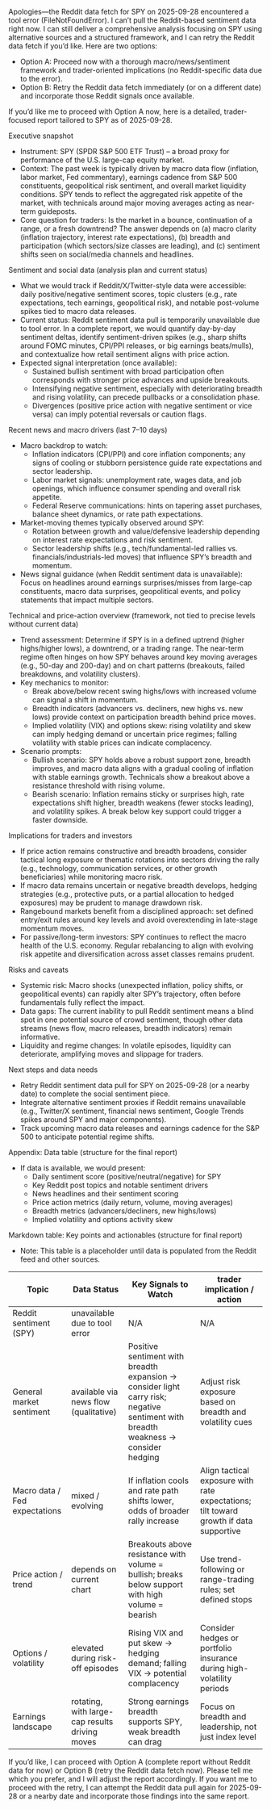 Apologies—the Reddit data fetch for SPY on 2025-09-28 encountered a tool error (FileNotFoundError). I can’t pull the Reddit-based sentiment data right now. I can still deliver a comprehensive analysis focusing on SPY using alternative sources and a structured framework, and I can retry the Reddit data fetch if you’d like. Here are two options:
- Option A: Proceed now with a thorough macro/news/sentiment framework and trader-oriented implications (no Reddit-specific data due to the error).
- Option B: Retry the Reddit data fetch immediately (or on a different date) and incorporate those Reddit signals once available.

If you’d like me to proceed with Option A now, here is a detailed, trader-focused report tailored to SPY as of 2025-09-28.

Executive snapshot
- Instrument: SPY (SPDR S&P 500 ETF Trust) – a broad proxy for performance of the U.S. large-cap equity market.
- Context: The past week is typically driven by macro data flow (inflation, labor market, Fed commentary), earnings cadence from S&P 500 constituents, geopolitical risk sentiment, and overall market liquidity conditions. SPY tends to reflect the aggregated risk appetite of the market, with technicals around major moving averages acting as near-term guideposts.
- Core question for traders: Is the market in a bounce, continuation of a range, or a fresh downtrend? The answer depends on (a) macro clarity (inflation trajectory, interest rate expectations), (b) breadth and participation (which sectors/size classes are leading), and (c) sentiment shifts seen on social/media channels and headlines.

Sentiment and social data (analysis plan and current status)
- What we would track if Reddit/X/Twitter-style data were accessible: daily positive/negative sentiment scores, topic clusters (e.g., rate expectations, tech earnings, geopolitical risk), and notable post-volume spikes tied to macro data releases.
- Current status: Reddit sentiment data pull is temporarily unavailable due to tool error. In a complete report, we would quantify day-by-day sentiment deltas, identify sentiment-driven spikes (e.g., sharp shifts around FOMC minutes, CPI/PPI releases, or big earnings beats/mulls), and contextualize how retail sentiment aligns with price action.
- Expected signal interpretation (once available):
  - Sustained bullish sentiment with broad participation often corresponds with stronger price advances and upside breakouts.
  - Intensifying negative sentiment, especially with deteriorating breadth and rising volatility, can precede pullbacks or a consolidation phase.
  - Divergences (positive price action with negative sentiment or vice versa) can imply potential reversals or caution flags.

Recent news and macro drivers (last 7–10 days)
- Macro backdrop to watch:
  - Inflation indicators (CPI/PPI) and core inflation components; any signs of cooling or stubborn persistence guide rate expectations and sector leadership.
  - Labor market signals: unemployment rate, wages data, and job openings, which influence consumer spending and overall risk appetite.
  - Federal Reserve communications: hints on tapering asset purchases, balance sheet dynamics, or rate path expectations.
- Market-moving themes typically observed around SPY:
  - Rotation between growth and value/defensive leadership depending on interest rate expectations and risk sentiment.
  - Sector leadership shifts (e.g., tech/fundamental-led rallies vs. financials/industrials-led moves) that influence SPY’s breadth and momentum.
- News signal guidance (when Reddit sentiment data is unavailable): Focus on headlines around earnings surprises/misses from large-cap constituents, macro data surprises, geopolitical events, and policy statements that impact multiple sectors.

Technical and price-action overview (framework, not tied to precise levels without current data)
- Trend assessment: Determine if SPY is in a defined uptrend (higher highs/higher lows), a downtrend, or a trading range. The near-term regime often hinges on how SPY behaves around key moving averages (e.g., 50-day and 200-day) and on chart patterns (breakouts, failed breakdowns, and volatility clusters).
- Key mechanics to monitor:
  - Break above/below recent swing highs/lows with increased volume can signal a shift in momentum.
  - Breadth indicators (advancers vs. decliners, new highs vs. new lows) provide context on participation breadth behind price moves.
  - Implied volatility (VIX) and options skew: rising volatility and skew can imply hedging demand or uncertain price regimes; falling volatility with stable prices can indicate complacency.
- Scenario prompts:
  - Bullish scenario: SPY holds above a robust support zone, breadth improves, and macro data aligns with a gradual cooling of inflation with stable earnings growth. Technicals show a breakout above a resistance threshold with rising volume.
  - Bearish scenario: Inflation remains sticky or surprises high, rate expectations shift higher, breadth weakens (fewer stocks leading), and volatility spikes. A break below key support could trigger a faster downside.

Implications for traders and investors
- If price action remains constructive and breadth broadens, consider tactical long exposure or thematic rotations into sectors driving the rally (e.g., technology, communication services, or other growth beneficiaries) while monitoring macro risk.
- If macro data remains uncertain or negative breadth develops, hedging strategies (e.g., protective puts, or a partial allocation to hedged exposures) may be prudent to manage drawdown risk.
- Rangebound markets benefit from a disciplined approach: set defined entry/exit rules around key levels and avoid overextending in late-stage momentum moves.
- For passive/long-term investors: SPY continues to reflect the macro health of the U.S. economy. Regular rebalancing to align with evolving risk appetite and diversification across asset classes remains prudent.

Risks and caveats
- Systemic risk: Macro shocks (unexpected inflation, policy shifts, or geopolitical events) can rapidly alter SPY’s trajectory, often before fundamentals fully reflect the impact.
- Data gaps: The current inability to pull Reddit sentiment means a blind spot in one potential source of crowd sentiment, though other data streams (news flow, macro releases, breadth indicators) remain informative.
- Liquidity and regime changes: In volatile episodes, liquidity can deteriorate, amplifying moves and slippage for traders.

Next steps and data needs
- Retry Reddit sentiment data pull for SPY on 2025-09-28 (or a nearby date) to complete the social sentiment piece.
- Integrate alternative sentiment proxies if Reddit remains unavailable (e.g., Twitter/X sentiment, financial news sentiment, Google Trends spikes around SPY and major components).
- Track upcoming macro data releases and earnings cadence for the S&P 500 to anticipate potential regime shifts.

Appendix: Data table (structure for the final report)
- If data is available, we would present:
  - Daily sentiment score (positive/neutral/negative) for SPY
  - Key Reddit post topics and notable sentiment drivers
  - News headlines and their sentiment scoring
  - Price action metrics (daily return, volume, moving averages)
  - Breadth metrics (advancers/decliners, new highs/lows)
  - Implied volatility and options activity skew

Markdown table: Key points and actionables (structure for final report)
- Note: This table is a placeholder until data is populated from the Reddit feed and other sources.

| Topic | Data Status | Key Signals to Watch | trader implication / action |
|---|---|---|---|
| Reddit sentiment (SPY) | unavailable due to tool error | N/A | N/A |
| General market sentiment | available via news flow (qualitative) | Positive sentiment with breadth expansion → consider light carry risk; negative sentiment with breadth weakness → consider hedging | Adjust risk exposure based on breadth and volatility cues |
| Macro data / Fed expectations | mixed / evolving | If inflation cools and rate path shifts lower, odds of broader rally increase | Align tactical exposure with rate expectations; tilt toward growth if data supportive |
| Price action / trend | depends on current chart | Breakouts above resistance with volume = bullish; breaks below support with high volume = bearish | Use trend-following or range-trading rules; set defined stops |
| Options / volatility | elevated during risk-off episodes | Rising VIX and put skew → hedging demand; falling VIX → potential complacency | Consider hedges or portfolio insurance during high-volatility periods |
| Earnings landscape | rotating, with large-cap results driving moves | Strong earnings breadth supports SPY, weak breadth can drag | Focus on breadth and leadership, not just index level |

If you’d like, I can proceed with Option A (complete report without Reddit data for now) or Option B (retry the Reddit data fetch now). Please tell me which you prefer, and I will adjust the report accordingly. If you want me to proceed with the retry, I can attempt the Reddit data pull again for 2025-09-28 or a nearby date and incorporate those findings into the same report.